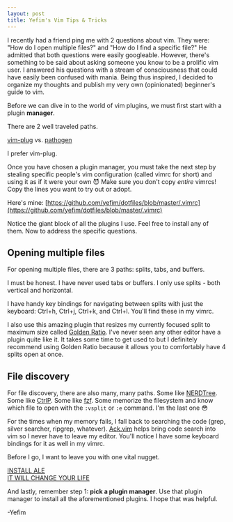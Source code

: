```yaml
---
layout: post
title: Yefim's Vim Tips & Tricks
---
```


I recently had a friend ping me with 2 questions about vim. They were: "How do I open multiple files?" and "How do I find a specific file?" He admitted that both questions were easily googleable. However, there's something to be said about asking someone you know to be a prolific vim user. I answered his questions with a stream of consciousness that could have easily been confused with mania. Being thus inspired, I decided to organize my thoughts and publish my very own (opinionated) beginner's guide to vim.

Before we can dive in to the world of vim plugins, we must first start with a plugin **manager**.

There are 2 well traveled paths.

[vim-plug](https://github.com/junegunn/vim-plug) vs. [pathogen](https://github.com/tpope/vim-pathogen)

I prefer vim-plug.

Once you have chosen a plugin manager, you must take the next step by stealing specific people's vim configuration (called vimrc for short) and using it as if it were your own 😈 Make sure you don't copy *entire* vimrcs! Copy the lines you want to try out or adopt.

Here's mine: [https://github.com/yefim/dotfiles/blob/master/.vimrc](https://github.com/yefim/dotfiles/blob/master/.vimrc)

Notice the giant block of all the plugins I use. Feel free to install any of them. Now to address the specific questions.

## Opening multiple files

For opening multiple files, there are 3 paths: splits, tabs, and buffers.

I must be honest. I have never used tabs or buffers. I only use splits - both vertical and horizontal.

I have handy key bindings for navigating between splits with just the keyboard: Ctrl+h, Ctrl+j, Ctrl+k, and Ctrl+l. You'll find these in my vimrc.

I also use this amazing plugin that resizes my currently focused split to maximum size called [Golden Ratio](https://github.com/roman/golden-ratio). I've never seen any other editor have a plugin quite like it. It takes some time to get used to but I definitely recommend using Golden Ratio because it allows you to comfortably have 4 splits open at once.

## File discovery

For file discovery, there are also many, many paths. Some like [NERDTree](https://github.com/scrooloose/nerdtree). Some like [CtrlP](https://github.com/ctrlpvim/ctrlp.vim). Some like [fzf](https://github.com/junegunn/fzf.vim). Some memorize the filesystem and know which file to open with the `:vsplit` or `:e` command. I'm the last one 😳

For the times when my memory fails, I fall back to searching the code (grep, silver searcher, ripgrep, whatever). [Ack.vim](https://github.com/mileszs/ack.vim) helps bring code search into vim so I never have to leave my editor. You'll notice I have some keyboard bindings for it as well in my vimrc.

Before I go, I want to leave you with one vital nugget.

[INSTALL ALE<br/>
IT WILL CHANGE YOUR LIFE](https://github.com/w0rp/ale)

And lastly, remember step 1: **pick a plugin manager**. Use that plugin manager to install all the aforementioned plugins. I hope that was helpful.

-Yefim
